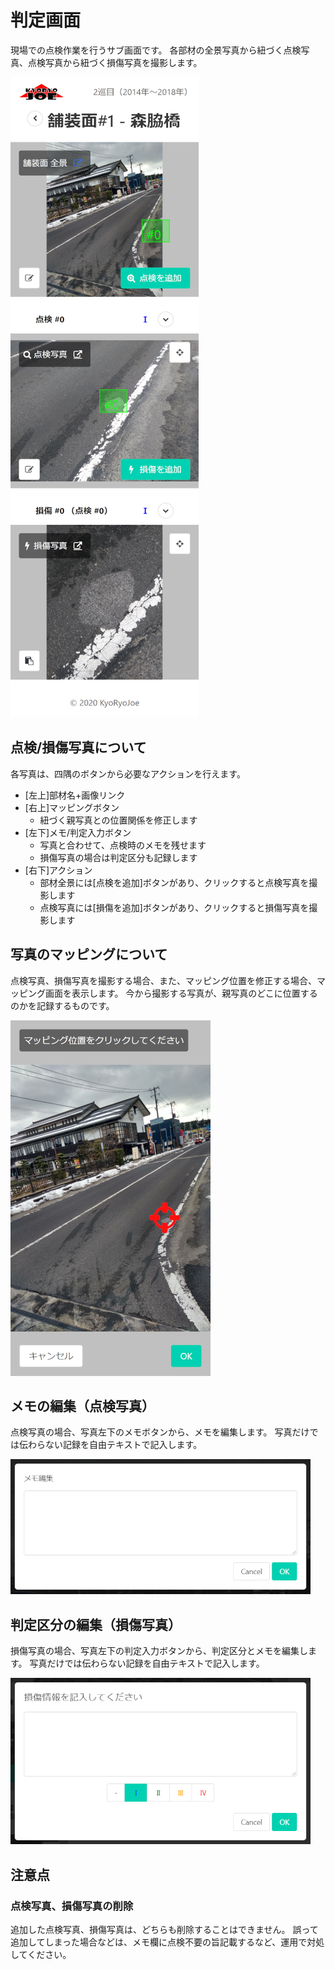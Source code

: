 判定画面
===============

現場での点検作業を行うサブ画面です。
各部材の全景写真から紐づく点検写真、点検写真から紐づく損傷写真を撮影します。

![画面キャプチャ](capture_check_page.png)


点検/損傷写真について
----------------

各写真は、四隅のボタンから必要なアクションを行えます。

* [左上]部材名+画像リンク
* [右上]マッピングボタン
  * 紐づく親写真との位置関係を修正します
* [左下]メモ/判定入力ボタン
  * 写真と合わせて、点検時のメモを残せます
  * 損傷写真の場合は判定区分も記録します
* [右下]アクション
  * 部材全景には[点検を追加]ボタンがあり、クリックすると点検写真を撮影します
  * 点検写真には[損傷を追加]ボタンがあり、クリックすると損傷写真を撮影します

写真のマッピングについて
------------------------

点検写真、損傷写真を撮影する場合、また、マッピング位置を修正する場合、マッピング画面を表示します。
今から撮影する写真が、親写真のどこに位置するのかを記録するものです。

![画面キャプチャ](capture_check_mapping.png)

メモの編集（点検写真）
----------------------

点検写真の場合、写真左下のメモボタンから、メモを編集します。
写真だけでは伝わらない記録を自由テキストで記入します。


![画面キャプチャ](capture_check_memo.png)

判定区分の編集（損傷写真）
--------------------------

損傷写真の場合、写真左下の判定入力ボタンから、判定区分とメモを編集します。
写真だけでは伝わらない記録を自由テキストで記入します。


![画面キャプチャ](capture_check_judge.png)


注意点
------

### 点検写真、損傷写真の削除

追加した点検写真、損傷写真は、どちらも削除することはできません。
誤って追加してしまった場合などは、メモ欄に点検不要の旨記載するなど、運用で対処してください。
